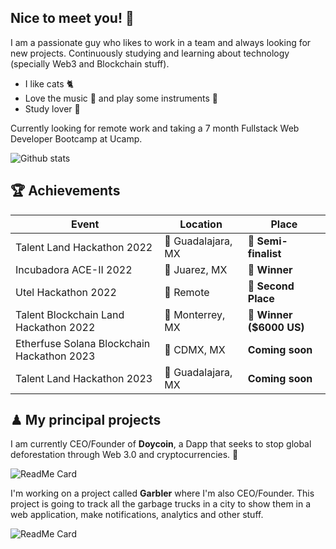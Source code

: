 ## **Nice to meet you!** 👋

I am a passionate guy who likes to work in a team and always looking for new projects. Continuously studying and learning about technology (specially Web3 and Blockchain stuff).

- I like cats 🐈
- Love the music 🎵 and play some instruments 🎹
- Study lover 📕

Currently looking for remote work and taking a 7 month Fullstack Web Developer Bootcamp at Ucamp.

![Github stats](https://github-readme-stats.vercel.app/api?username=srteerra&show_icons=true&theme=nord)

## 🏆 Achievements
| Event             | Location         | Place          |
| ----------------- | -----------------|--------------- |
| Talent Land Hackathon 2022 | 📍 Guadalajara, MX | 🥉 **Semi-finalist** |
| Incubadora ACE-II 2022 | 📍 Juarez, MX | 🥇 **Winner** |
| Utel Hackathon 2022 | 📍 Remote | 🥈 **Second Place** |
| Talent Blockchain Land Hackathon 2022 | 📍 Monterrey, MX | 🥇 **Winner ($6000 US)** |
| Etherfuse Solana Blockchain Hackathon 2023 | 📍 CDMX, MX | **Coming soon** |
| Talent Land Hackathon 2023 | 📍 Guadalajara, MX | **Coming soon** |

## **♟ My principal projects**
I am currently CEO/Founder of **Doycoin**, a Dapp that seeks to stop global deforestation through Web 3.0 and cryptocurrencies. 🌲

![ReadMe Card](https://github-readme-stats.vercel.app/api/pin/?username=srteerra&repo=doycoin&theme=nord&show_owner=true)

I'm working on a project called **Garbler** where I'm also CEO/Founder. This project is going to track all the garbage trucks in a city to show them in a web application, make notifications, analytics and other stuff.

![ReadMe Card](https://github-readme-stats.vercel.app/api/pin/?username=srteerra&repo=garbler&theme=nord&show_owner=true)
